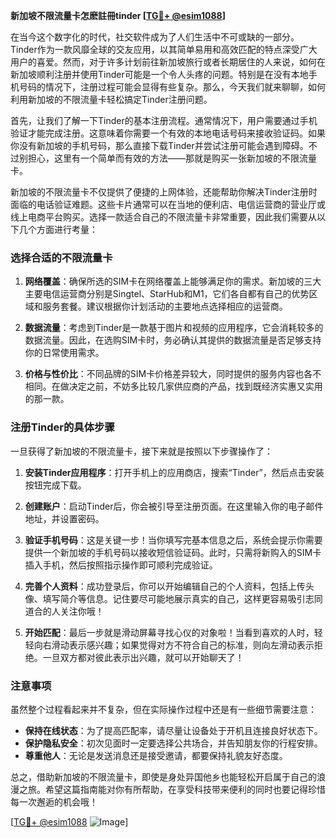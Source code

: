 **新加坡不限流量卡怎麽註冊tinder [[TG💪+ @esim1088](https://t.me/s/esim1088)]**

在当今这个数字化的时代，社交软件成为了人们生活中不可或缺的一部分。Tinder作为一款风靡全球的交友应用，以其简单易用和高效匹配的特点深受广大用户的喜爱。然而，对于许多计划前往新加坡旅行或者长期居住的人来说，如何在新加坡顺利注册并使用Tinder可能是一个令人头疼的问题。特别是在没有本地手机号码的情况下，注册过程可能会显得有些复杂。那么，今天我们就来聊聊，如何利用新加坡的不限流量卡轻松搞定Tinder注册问题。

首先，让我们了解一下Tinder的基本注册流程。通常情况下，用户需要通过手机验证才能完成注册。这意味着你需要一个有效的本地电话号码来接收验证码。如果你没有新加坡的手机号码，那么直接下载Tinder并尝试注册可能会遇到障碍。不过别担心，这里有一个简单而有效的方法——那就是购买一张新加坡的不限流量卡。

新加坡的不限流量卡不仅提供了便捷的上网体验，还能帮助你解决Tinder注册时面临的电话验证难题。这些卡片通常可以在当地的便利店、电信运营商的营业厅或线上电商平台购买。选择一款适合自己的不限流量卡非常重要，因此我们需要从以下几个方面进行考量：

### 选择合适的不限流量卡

1. **网络覆盖**：确保所选的SIM卡在网络覆盖上能够满足你的需求。新加坡的三大主要电信运营商分别是Singtel、StarHub和M1，它们各自都有自己的优势区域和服务套餐。建议根据你计划活动的主要地点选择相应的运营商。

2. **数据流量**：考虑到Tinder是一款基于图片和视频的应用程序，它会消耗较多的数据流量。因此，在选购SIM卡时，务必确认其提供的数据流量是否足够支持你的日常使用需求。

3. **价格与性价比**：不同品牌的SIM卡价格差异较大，同时提供的服务内容也各不相同。在做决定之前，不妨多比较几家供应商的产品，找到既经济实惠又实用的那一款。

### 注册Tinder的具体步骤

一旦获得了新加坡的不限流量卡，接下来就是按照以下步骤操作了：

1. **安装Tinder应用程序**：打开手机上的应用商店，搜索“Tinder”，然后点击安装按钮完成下载。

2. **创建账户**：启动Tinder后，你会被引导至注册页面。在这里输入你的电子邮件地址，并设置密码。

3. **验证手机号码**：这是关键一步！当你填写完基本信息之后，系统会提示你需要提供一个新加坡的手机号码以接收短信验证码。此时，只需将新购入的SIM卡插入手机，然后按照指示操作即可顺利完成验证。

4. **完善个人资料**：成功登录后，你可以开始编辑自己的个人资料，包括上传头像、填写简介等信息。记住要尽可能地展示真实的自己，这样更容易吸引志同道合的人关注你哦！

5. **开始匹配**：最后一步就是滑动屏幕寻找心仪的对象啦！当看到喜欢的人时，轻轻向右滑动表示感兴趣；如果觉得对方不符合自己的标准，则向左滑动表示拒绝。一旦双方都对彼此表示出兴趣，就可以开始聊天了！

### 注意事项

虽然整个过程看起来并不复杂，但在实际操作过程中还是有一些细节需要注意：

- **保持在线状态**：为了提高匹配率，请尽量让设备处于开机且连接良好状态下。
- **保护隐私安全**：初次见面时一定要选择公共场合，并告知朋友你的行程安排。
- **尊重他人**：无论是发送消息还是接受邀请，都要保持礼貌友好态度。

总之，借助新加坡的不限流量卡，即使是身处异国他乡也能轻松开启属于自己的浪漫之旅。希望这篇指南能对你有所帮助，在享受科技带来便利的同时也要记得珍惜每一次邂逅的机会哦！

[[TG💪+ @esim1088](https://t.me/s/esim1088) ![Image](https://i.postimg.cc/4NQfJmqS/Snipaste-2025-05-13-00-14-12.png)]